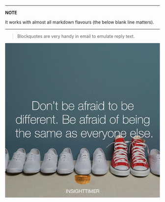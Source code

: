 
---
**NOTE**

It works with almost all markdown flavours (the below blank line matters).

---

> Blockquotes are very handy in email to emulate reply text.

![alt text](images/a.jpg "Description goes here")
